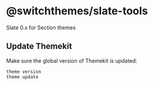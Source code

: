 # @switchthemes/slate-tools
Slate 0.x for Section themes


## Update Themekit

Make sure the global version of Themekit is updated:

`theme version`   
`theme update`
